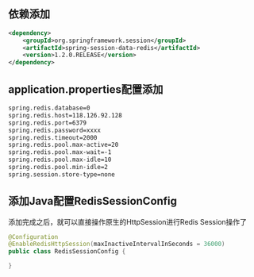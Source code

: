 ## 依赖添加
```xml
<dependency>
    <groupId>org.springframework.session</groupId>
    <artifactId>spring-session-data-redis</artifactId>
    <version>1.2.0.RELEASE</version>
</dependency>
```

## application.properties配置添加
```xml
spring.redis.database=0
spring.redis.host=118.126.92.128
spring.redis.port=6379
spring.redis.password=xxxx
spring.redis.timeout=2000
spring.redis.pool.max-active=20
spring.redis.pool.max-wait=-1
spring.redis.pool.max-idle=10
spring.redis.pool.min-idle=2
spring.session.store-type=none
```

## 添加Java配置RedisSessionConfig
添加完成之后，就可以直接操作原生的HttpSession进行Redis Session操作了
```java
@Configuration
@EnableRedisHttpSession(maxInactiveIntervalInSeconds = 36000)
public class RedisSessionConfig {

}
```